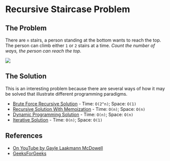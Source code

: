 # Recursive Staircase Problem

## The Problem

There are `n` stairs, a person standing at the bottom wants to reach the top. The person can climb either `1` or `2` stairs at a time. _Count the number of ways, the person can reach the top._

![](https://cdncontribute.geeksforgeeks.org/wp-content/uploads/nth-stair.png)

## The Solution

This is an interesting problem because there are several ways of how it may be solved that illustrate different programming paradigms.

-   [Brute Force Recursive Solution](./recursiveStaircaseBF.js) - Time: `O(2^n)`; Space: `O(1)`
-   [Recursive Solution With Memoization](./recursiveStaircaseMEM.js) - Time: `O(n)`; Space: `O(n)`
-   [Dynamic Programming Solution](./recursiveStaircaseDP.js) - Time: `O(n)`; Space: `O(n)`
-   [Iterative Solution](./recursiveStaircaseIT.js) - Time: `O(n)`; Space: `O(1)`

## References

-   [On YouTube by Gayle Laakmann McDowell](https://www.youtube.com/watch?v=eREiwuvzaUM&list=PLLXdhg_r2hKA7DPDsunoDZ-Z769jWn4R8&index=81&t=0s)
-   [GeeksForGeeks](https://www.geeksforgeeks.org/count-ways-reach-nth-stair/)
